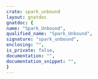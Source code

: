 ```yaml
---
crate: spark_unbound
layout: gnatdoc
gnatdoc: {
name: "Spark_Unbound",
qualified_name: "Spark_Unbound",
signature: "spark_unbound",
enclosing: "",
is_private: false,
documentation: "",
documentation_snippet: "",
}
---
```

